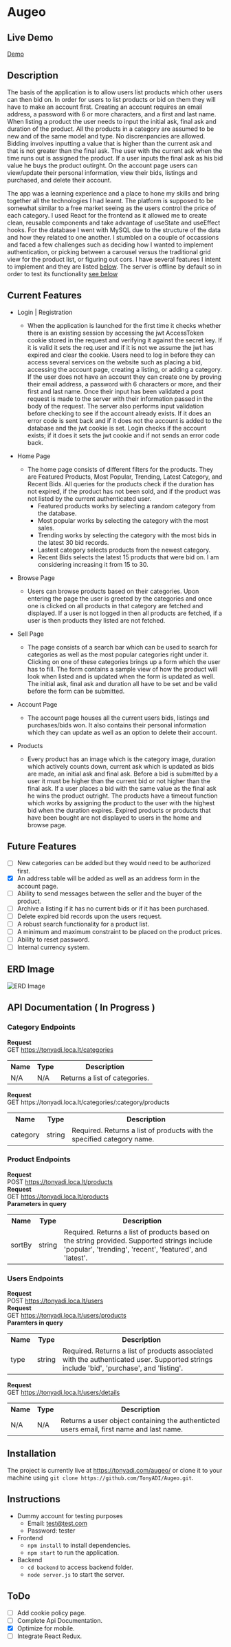 # Augeo

## Live Demo
<a href="https://tonyadi.com/Augeo/" target="_blank">Demo</a>

## Description
The basis of the application is to allow users list products which other users can then bid on. In order for users to list products or bid on them they will have to make an account first. Creating an account requires an email address, a password with 6 or more characters, and a first and last name. When listing a product the user needs to input the initial ask, final ask and duration of the product. All the products in a category are assumed to be new and of the same model and type. No discrenpancies are allowed. Bidding involves inputting a value that is higher than the current ask and that is not greater than the final ask. 
The user with the current ask when the time runs out is assigned the product. If a user inputs the final ask as his bid value he buys the product outirght. 
On the account page users can view/update their personal information, view their bids, listings and purchased, and delete their account.

The app was a learning experience and a place to hone my skills and bring together all the technologies I had learnt. The platform is supposed to be somewhat similar to a free market seeing as the users control the price of each category. I used React for the frontend as it allowed me to create clean, reusable components and take advantage of useState and useEffect hooks. For the database I went with MySQL due to the structure of the data and how they related to one another. I stumbled on a couple of occassions and faced a few challenges such as deciding how I wanted to implement authentication, or picking between a carousel versus the traditional grid view for the product list, or figuring out cors. I have several features I intent to implement and they are listed [below](#future-features). The server is offline by default so in order to test its functionality [see below](#instructions)

## Current Features
- Login | Registration
  - When the application is launched for the first time it checks whether there is an existing session by accessing the jwt AccessToken cookie stored in the request and verifying it against the secret key. If it is valid it sets the req.user and if it is not we assume the jwt has expired and clear the cookie.
  Users need to log in before they can access several services on the website such as placing a bid, accessing the account page, creating a listing, or adding a category. If the user does not have an account they can create one by proving their email address, a password with 6 characters or more, and their first and last name. Once their input has been validated a post request is made to the server with their information passed in the body of the request. The server also performs input validation before checking to see if the account already exists. If it does an error code is sent back and if it does not the account is added to the database and the jwt cookie is set. Login checks if the account exists; if it does it sets the jwt cookie and if not sends an error code back.
- Home Page
  - The home page consists of different filters for the products. They are Featured Products, Most Popular, Trending, Latest Category, and Recent Bids. All queries for the products check if the duration has not expired, if the product has not been sold, and if the product was not listed by the current authenticated user.
    - Featured products works by selecting a random category from the database.
    - Most popular works by selecting the category with the most sales.
    - Trending works by selecting the category with the most bids in the latest 30 bid records.
    - Lastest category selects products from the newest category.
    - Recent Bids selects the latest 15 products that were bid on. I am considering increasing it from 15 to 30.
- Browse Page
  - Users can browse products based on their categories. Upon entering the page the user is greeted by the categories and once one is clicked on all products in that category are fetched and displayed. If a user is not logged in then all products are fetched, if a user is then products they listed are not fetched. 
 
- Sell Page
  - The page consists of a search bar which can be used to search for categories as well as the most popular categories right under it. Clicking on one of these categories brings up a form which the user has to fill. The form contains a sample view of how the product will look when listed and is updated when the form is updated as well. The initial ask, final ask and duration all have to be set and be valid before the form can be submitted.
 
- Account Page
  -  The account page houses all the current users bids, listings and purchases/bids won. It also contains their personal information which they can update as well as an option to delete their account. 

- Products
  -  Every product has an image which is the category image, duration which actively counts down, current ask which is updated as bids are made, an initial ask and final ask. Before a bid is submitted by a user it must be higher than the current bid or not higher than the final ask. If a user places a bid with the same value as the final ask he wins the product outright. The products have a timeout function which works by assigning the product to the user with the highest bid when the duration expires. Expired products or products that have been bought are not displayed to users in the home and browse page.


## Future Features
- [ ] New categories can be added but they would need to be authorized first.
- [x] An address table will be added as well as an address form in the account page.
- [ ] Ability to send messages between the seller and the buyer of the product.
- [ ] Archive a listing if it has no current bids or if it has been purchased.
- [ ] Delete expired bid records upon the users request.
- [ ] A robust search functionality for a product list.
- [ ] A minimum and maximum constraint to be placed on the product prices.
- [ ] Ability to reset password.
- [ ] Internal currency system.
## ERD Image
![ERD Image](https://github.com/TonyADI/Augeo/blob/main/src/backend/ERD%20Image.png?raw=true)

## API Documentation ( In Progress )
### Category Endpoints
<b>Request</b>
<br>
GET https://tonyadi.loca.lt/categories
<br>
<table>
  <tr>
    <th>Name</th>
    <th>Type</th>
    <th>Description</th>
  </tr>
  <tr>
    <td>N/A</td>
    <td>N/A</td>
    <td>Returns a list of categories.</td>
  </tr>
</table>
<b>Request</b>
<br>
GET https://tonyadi.loca.lt/categories/:category/products
<br>
<table>
  <tr>
    <th>Name</th>
    <th>Type</th>
    <th>Description</th>
  </tr>
  <tr>
    <td>category</td>
    <td>string</td>
    <td>Required. Returns a list of products with the specified category name.</td>
  </tr>
</table>

### Product Endpoints
<b>Request</b>
<br>
POST https://tonyadi.loca.lt/products
<br>
<b>Request</b>
<br>
GET https://tonyadi.loca.lt/products
<br>
<b>Parameters in query</b>
<table>
  <tr>
    <th>Name</th>
    <th>Type</th>
    <th>Description</th>
  </tr>
  <tr>
    <td>sortBy</td>
    <td>string</td>
    <td>Required. Returns a list of products based on the string provided. Supported strings include
    'popular', 'trending', 'recent', 'featured', and 'latest'.</td>
  </tr>
</table>

### Users Endpoints
<b>Request</b>
<br>
POST https://tonyadi.loca.lt/users
<br>
<b>Request</b>
<br>
GET https://tonyadi.loca.lt/users/products
<br>
<b>Paramters in query</b>
<table>
  <tr>
    <th>Name</th>
    <th>Type</th>
    <th>Description</th>
  </tr>
  <tr>
    <td>type</td>
    <td>string</td>
    <td>Required. Returns a list of products associated with the authenticated user. Supported strings include 
    'bid', 'purchase', and 'listing'.</td>
  </tr>
</table>


<b>Request</b>
<br>
GET https://tonyadi.loca.lt/users/details
<br>
<table>
  <tr>
    <th>Name</th>
    <th>Type</th>
    <th>Description</th>
  </tr>
  <tr>
    <td>N/A</td>
    <td>N/A</td>
    <td>Returns a user object containing the authenticted users email, first name and last name.</td>
  </tr>
</table>

## Installation
The project is currently live at https://tonyadi.com/augeo/ or clone it to your machine using `git clone https://github.com/TonyADI/Augeo.git`.
## Instructions
- Dummy account for testing purposes
  - Email: test@test.com
  - Password: tester
- Frontend
  - `npm install` to install dependencies.
  - `npm start` to run the application.
- Backend
  -  `cd backend` to access backend folder.
  -  `node server.js` to start the server.

## ToDo
- [ ] Add cookie policy page.
- [ ] Complete Api Documentation.
- [x] Optimize for mobile.
- [ ] Integrate React Redux.
